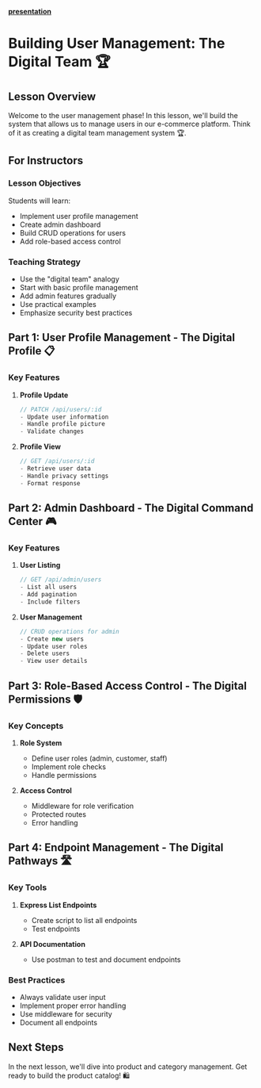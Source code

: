 **[presentation](https://gamma.app/docs/Building-User-Management-The-Digital-Team--hmep9sytj2wgu1p)**

# Building User Management: The Digital Team 🏆

## Lesson Overview

Welcome to the user management phase! In this lesson, we'll build the system that allows us to manage users in our e-commerce platform. Think of it as creating a digital team management system 🏆.

## For Instructors

### Lesson Objectives

Students will learn:
- Implement user profile management
- Create admin dashboard
- Build CRUD operations for users
- Add role-based access control

### Teaching Strategy

- Use the "digital team" analogy
- Start with basic profile management
- Add admin features gradually
- Use practical examples
- Emphasize security best practices

## Part 1: User Profile Management - The Digital Profile 📋

### Key Features

1. **Profile Update**
   ```javascript
   // PATCH /api/users/:id
   - Update user information
   - Handle profile picture
   - Validate changes
   ```

2. **Profile View**
   ```javascript
   // GET /api/users/:id
   - Retrieve user data
   - Handle privacy settings
   - Format response
   ```

## Part 2: Admin Dashboard - The Digital Command Center 🎮

### Key Features

1. **User Listing**
   ```javascript
   // GET /api/admin/users
   - List all users
   - Add pagination
   - Include filters
   ```

2. **User Management**
   ```javascript
   // CRUD operations for admin
   - Create new users
   - Update user roles
   - Delete users
   - View user details
   ```

## Part 3: Role-Based Access Control - The Digital Permissions 🛡️

### Key Concepts

1. **Role System**
   - Define user roles (admin, customer, staff)
   - Implement role checks
   - Handle permissions

2. **Access Control**
   - Middleware for role verification
   - Protected routes
   - Error handling

## Part 4: Endpoint Management - The Digital Pathways 🛣️

### Key Tools

1. **Express List Endpoints**
   - Create script to list all endpoints
   - Test endpoints

2. **API Documentation**
   - Use postman to test and document endpoints

### Best Practices

- Always validate user input
- Implement proper error handling
- Use middleware for security
- Document all endpoints

## Next Steps

In the next lesson, we'll dive into product and category management. Get ready to build the product catalog! 🛍️
